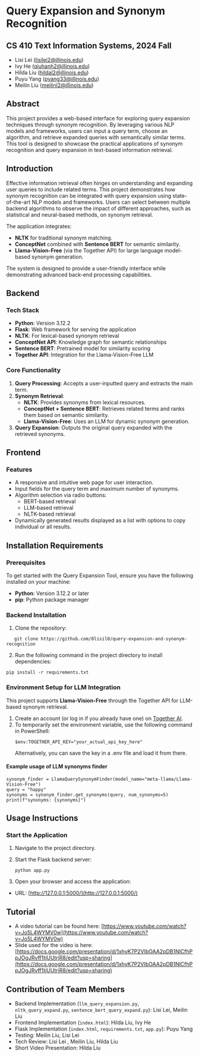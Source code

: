 # Query Expansion and Synonym Recognition

## CS 410 Text Information Systems, 2024 Fall

- Lisi Lei (lisilei2@illinois.edu)
- Ivy He (qiuhanh2@illinois.edu)
- Hilda Liu (hildal2@illinois.edu)
- Puyu Yang (pyang33@illinois.edu)
- Meilin Liu (meilinl2@illinois.edu)

## Abstract

This project provides a web-based interface for exploring query expansion techniques through synonym recognition. By leveraging various NLP models and frameworks, users can input a query term, choose an algorithm, and retrieve expanded queries with semantically similar terms. This tool is designed to showcase the practical applications of synonym recognition and query expansion in text-based information retrieval.

## Introduction

Effective information retrieval often hinges on understanding and expanding user queries to include related terms. This project demonstrates how synonym recognition can be integrated with query expansion using state-of-the-art NLP models and frameworks. Users can select between multiple backend algorithms to observe the impact of different approaches, such as statistical and neural-based methods, on synonym retrieval.

The application integrates:

- **NLTK** for traditional synonym matching.
- **ConceptNet** combined with **Sentence BERT** for semantic similarity.
- **Llama-Vision-Free** (via the Together API) for large language model-based synonym generation.

The system is designed to provide a user-friendly interface while demonstrating advanced back-end processing capabilities.

## Backend

### Tech Stack
- **Python**: Version 3.12.2
- **Flask**: Web framework for serving the application
- **NLTK**: For lexical-based synonym retrieval
- **ConceptNet API**: Knowledge graph for semantic relationships
- **Sentence BERT**: Pretrained model for similarity scoring
- **Together API**: Integration for the Llama-Vision-Free LLM

### Core Functionality
1. **Query Processing**: Accepts a user-inputted query and extracts the main term.
2. **Synonym Retrieval**:
   - **NLTK**: Provides synonyms from lexical resources.
   - **ConceptNet + Sentence BERT**: Retrieves related terms and ranks them based on semantic similarity.
   - **Llama-Vision-Free**: Uses an LLM for dynamic synonym generation.
3. **Query Expansion**: Outputs the original query expanded with the retrieved synonyms.

## Frontend

### Features
- A responsive and intuitive web page for user interaction.
- Input fields for the query term and maximum number of synonyms.
- Algorithm selection via radio buttons:
  - BERT-based retrieval
  - LLM-based retrieval
  - NLTK-based retrieval
- Dynamically generated results displayed as a list with options to copy individual or all results.

## Installation Requirements

### Prerequisites
To get started with the Query Expansion Tool, ensure you have the following installed on your machine:

- **Python**: Version 3.12.2 or later
- **pip**: Python package manager

### Backend Installation
1. Clone the repository:
```
   git clone https://github.com/0lisil0/query-expansion-and-synonym-recognition
```
2. Run the following command in the project directory to install dependencies:
```
pip install -r requirements.txt
```

### Environment Setup for LLM Integration
This project supports **Llama-Vision-Free** through the Together API for LLM-based synonym retrieval.

1. Create an account (or log in if you already have one) on [Together AI](https://www.together.ai/).
2. To temporarily set the environment variable, use the following command in PowerShell:
    ```
    $env:TOGETHER_API_KEY="your_actual_api_key_here"
    ```
    Alternatively, you can save the key in a .env file and load it from there.
#### Example usage of LLM synonyms finder
    synonym_finder = LlamaQuerySynonymFinder(model_name="meta-llama/Llama-Vision-Free")
    query = "happy"
    synonyms = synonym_finder.get_synonyms(query, num_synonyms=5)
    print(f"synonyms: {synonyms}")

## Usage Instructions
### Start the Application
1. Navigate to the project directory.

2. Start the Flask backend server:
    ```
    python app.py
    ```
3. Open your browser and access the application:
- URL: [http://127.0.0.1:5000/](http://127.0.0.1:5000/)


## Tutorial

- A video tutorial can be found here: [https://www.youtube.com/watch?v=Jo5L4WYMV0w](https://www.youtube.com/watch?v=Jo5L4WYMV0w)
- Slide used for the video is here: [https://docs.google.com/presentation/d/1xhyK7P2VIbOAA2pDB1NlCfhPpJOgJRvff1tjUUtrjR8/edit?usp=sharing](https://docs.google.com/presentation/d/1xhyK7P2VIbOAA2pDB1NlCfhPpJOgJRvff1tjUUtrjR8/edit?usp=sharing)

## Contribution of Team Members
- Backend Implementation (`llm_query_expansion.py`, `nltk_query_expand.py`, `sentence_bert_query_expand.py`): Lisi Lei, Meilin Liu 
- Frontend Implementation (`index.html`): Hilda Liu, Ivy He
- Flask Implementation (`index.html`, `requirements.txt`, `app.py`): Puyu Yang 
- Testing: Meilin Liu, Lisi Lei
- Tech Review: Lisi Lei , Meilin Liu, Hilda Liu 
- Short Video Presentation: Hilda Liu

